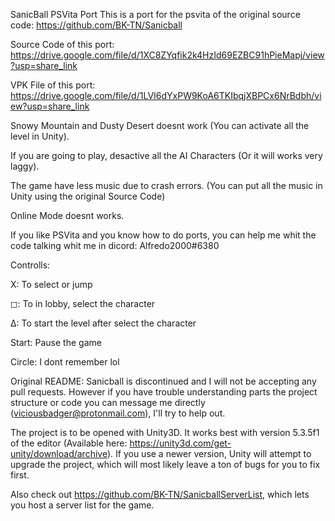 SanicBall PSVita Port
This is a port for the psvita of the original source code: https://github.com/BK-TN/Sanicball

Source Code of this port: https://drive.google.com/file/d/1XC8ZYqfik2k4HzId69EZBC91hPieMapj/view?usp=share_link

VPK File of this port: https://drive.google.com/file/d/1LVI6dYxPW9KoA6TKIbqjXBPCx6NrBdbh/view?usp=share_link

Snowy Mountain and Dusty Desert doesnt work (You can activate all the level in Unity).

If you are going to play, desactive all the AI Characters (Or it will works very laggy).

The game have less music due to crash errors. (You can put all the music in Unity using the original Source Code)

Online Mode doesnt works.

If you like PSVita and you know how to do ports, you can help me whit the code talking whit me in dicord: Alfredo2000#6380

Controlls:

X: To select or jump

◻: To in lobby, select the character

Δ: To start the level after select the character

Start: Pause the game

Circle: I dont remember lol

Original README:
Sanicball is discontinued and I will not be accepting any pull requests. However if you have trouble understanding parts the project structure or code you can message me directly (viciousbadger@protonmail.com), I'll try to help out.

The project is to be opened with Unity3D. It works best with version 5.3.5f1 of the editor (Available here: https://unity3d.com/get-unity/download/archive). If you use a newer version, Unity will attempt to upgrade the project, which will most likely leave a ton of bugs for you to fix first.

Also check out https://github.com/BK-TN/SanicballServerList, which lets you host a server list for the game.
